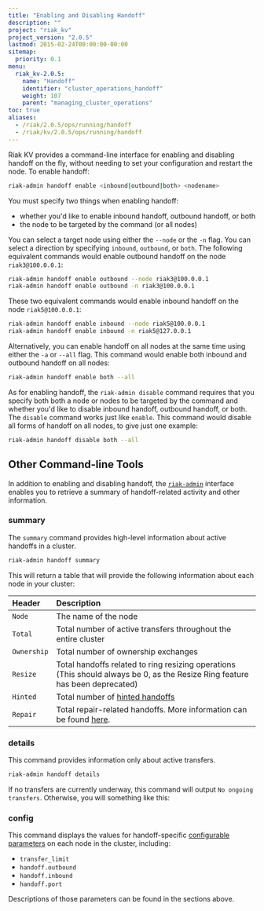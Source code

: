 ```yaml
---
title: "Enabling and Disabling Handoff"
description: ""
project: "riak_kv"
project_version: "2.0.5"
lastmod: 2015-02-24T00:00:00-00:00
sitemap:
  priority: 0.1
menu:
  riak_kv-2.0.5:
    name: "Handoff"
    identifier: "cluster_operations_handoff"
    weight: 107
    parent: "managing_cluster_operations"
toc: true
aliases:
  - /riak/2.0.5/ops/running/handoff
  - /riak/kv/2.0.5/ops/running/handoff
---
```


Riak KV provides a command-line interface for enabling and disabling handoff on the fly, without needing to set your configuration and restart the node. To
enable handoff:

```bash
riak-admin handoff enable <inbound|outbound|both> <nodename>
```

You must specify two things when enabling handoff:

* whether you'd like to enable inbound handoff, outbound handoff, or
    both
* the node to be targeted by the command (or all nodes)

You can select a target node using either the `--node` or the `-n` flag.
You can select a direction by specifying `inbound`, `outbound`, or
`both`. The following equivalent commands would enable outbound handoff
on the node `riak3@100.0.0.1`:

```bash
riak-admin handoff enable outbound --node riak3@100.0.0.1
riak-admin handoff enable outbound -n riak3@100.0.0.1
```

These two equivalent commands would enable inbound handoff on the node
`riak5@100.0.0.1`:

```bash
riak-admin handoff enable inbound --node riak5@100.0.0.1
riak-admin handoff enable inbound -n riak5@127.0.0.1
```

Alternatively, you can enable handoff on all nodes at the same time
using either the `-a` or `--all` flag. This command would enable both
inbound and outbound handoff on all nodes:

```bash
riak-admin handoff enable both --all
```

As for enabling handoff, the `riak-admin disable` command requires that
you specify both both a node or nodes to be targeted by the command and
whether you'd like to disable inbound handoff, outbound handoff, or
both. The `disable` command works just like `enable`. This command
would disable all forms of handoff on all nodes, to give just one
example:

```bash
riak-admin handoff disable both --all
```

## Other Command-line Tools

In addition to enabling and disabling handoff, the
[`riak-admin`]({{<baseurl>}}riak/kv/2.0.5/using/admin/riak-admin/) interface enables you to
retrieve a summary of handoff-related activity and other information.

### summary

The `summary` command provides high-level information about active
handoffs in a cluster.

```bash
riak-admin handoff summary
```

This will return a table that will provide the following information
about each node in your cluster:

Header | Description
:------|:-----------
`Node` | The name of the node
`Total` | Total number of active transfers throughout the entire cluster
`Ownership` | Total number of ownership exchanges
`Resize` | Total handoffs related to ring resizing operations (This should always be 0, as the Resize Ring feature has been deprecated)
`Hinted` | Total number of [hinted handoffs](../../reference/handoff#types-of-handoff)
`Repair` | Total repair-related handoffs. More information can be found [here](https://github.com/basho/riak_core/commit/036e409eb83903315dd43a37c7a93c9256863807).

### details

This command provides information only about active transfers.

```bash
riak-admin handoff details
```

If no transfers are currently underway, this command will output `No
ongoing transfers`. Otherwise, you will something like this:

### config

This command displays the values for handoff-specific [configurable parameters]({{<baseurl>}}riak/kv/2.0.5/configuring/reference/#intra-cluster-handoff) on each node in
the cluster, including:

* `transfer_limit`
* `handoff.outbound`
* `handoff.inbound`
* `handoff.port`

Descriptions of those parameters can be found in the sections above.
